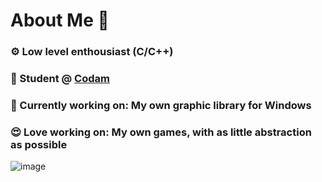 # About Me 👋
### ⚙️  Low level enthousiast (C/C++)
### 📖  Student @ [Codam](https://github.com/codam-coding-college)
### 🔭  Currently working on: My own graphic library for Windows
### 😍  Love working on: My own games, with as little abstraction as possible

![image](https://github.com/user-attachments/assets/63f5f646-1fa5-447a-bc23-0d6b412c7b5e)
